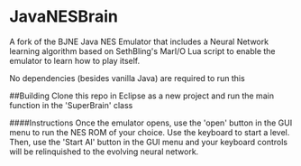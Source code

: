 # JavaNESBrain

A fork of the BJNE Java NES Emulator that includes a Neural Network learning algorithm based on SethBling's MarI/O Lua script to enable the emulator to learn how to play itself.

No dependencies (besides vanilla Java) are required to run this

##Building
Clone this repo in Eclipse as a new project and run the main function in the 'SuperBrain' class


####Instructions
Once the emulator opens, use the 'open' button in the GUI menu to run the NES ROM of your choice.  Use the keyboard to start a level.  Then, use the 'Start AI' button in the GUI menu and your keyboard controls will be relinquished to the evolving neural network.
